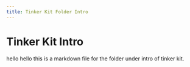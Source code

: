 ```yaml
---
title: Tinker Kit Folder Intro
---
```


# Tinker Kit Intro
hello hello this is a markdown file for the folder under intro of tinker kit.

